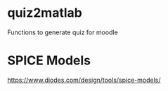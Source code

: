 # quiz2matlab
Functions to generate quiz for moodle

# SPICE Models
https://www.diodes.com/design/tools/spice-models/
